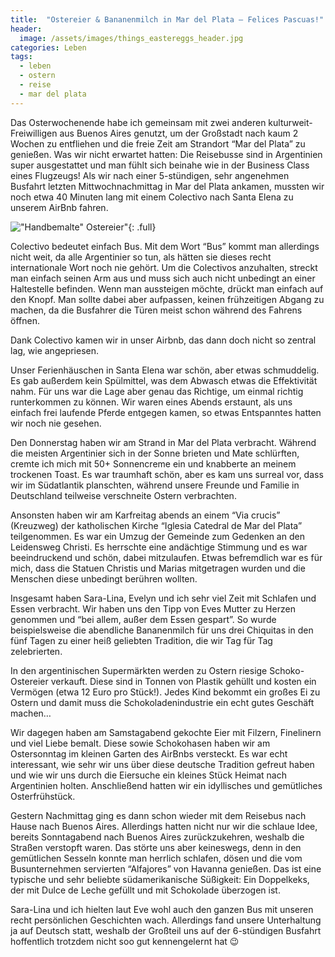```yaml
---
title:  "Ostereier & Bananenmilch in Mar del Plata – Felices Pascuas!"
header:
  image: /assets/images/things_eastereggs_header.jpg
categories: Leben
tags:
  - leben
  - ostern
  - reise
  - mar del plata
---
```


Das Osterwochenende habe ich gemeinsam mit zwei anderen kulturweit-Freiwilligen
aus Buenos Aires genutzt, um der Großstadt nach kaum 2 Wochen zu entfliehen und
die freie Zeit am Strandort “Mar del Plata” zu genießen. Was wir nicht erwartet
hatten: Die Reisebusse sind in Argentinien super ausgestattet und man fühlt sich
beinahe wie in der Business Class eines Flugzeugs! Als wir nach einer
5-stündigen, sehr angenehmen Busfahrt letzten Mittwochnachmittag in Mar del
Plata ankamen, mussten wir noch etwa 40 Minuten lang mit einem Colectivo nach
Santa Elena zu unserem AirBnb fahren.

!["Handbemalte" Ostereier"]({{"/assets/images/things_eastereggs_large.jpg"}}){: .full}

Colectivo bedeutet einfach Bus. Mit dem Wort “Bus” kommt man allerdings nicht
weit, da alle Argentinier so tun, als hätten sie dieses recht internationale
Wort noch nie gehört. Um die Colectivos anzuhalten, streckt man einfach seinen
Arm aus und muss sich auch nicht unbedingt an einer Haltestelle befinden. Wenn
man aussteigen möchte, drückt man einfach auf den Knopf. Man sollte dabei aber
aufpassen, keinen frühzeitigen Abgang zu machen, da die Busfahrer die Türen
meist schon während des Fahrens öffnen.

Dank Colectivo kamen wir in unser Airbnb, das dann doch nicht so zentral lag,
wie angepriesen.

Unser Ferienhäuschen in Santa Elena war schön, aber etwas schmuddelig. Es gab
außerdem kein Spülmittel, was dem Abwasch etwas die Effektivität nahm. Für uns
war die Lage aber genau das Richtige, um einmal richtig runterkommen zu können.
Wir waren eines Abends erstaunt, als uns einfach frei laufende Pferde entgegen
kamen, so etwas Entspanntes hatten wir noch nie gesehen.

Den Donnerstag haben wir am Strand in Mar del Plata verbracht. Während die
meisten Argentinier sich in der Sonne brieten und Mate schlürften, cremte ich
mich mit 50+ Sonnencreme ein und knabberte an meinem trockenen Toast. Es war
traumhaft schön, aber es kam uns surreal vor, dass wir im Südatlantik
planschten, während unsere Freunde und Familie in Deutschland teilweise
verschneite Ostern verbrachten.

Ansonsten haben wir am Karfreitag abends an einem “Via crucis” (Kreuzweg) der
katholischen Kirche “Iglesia Catedral de Mar del Plata” teilgenommen. Es war ein
Umzug der Gemeinde zum Gedenken an den Leidensweg Christi. Es herrschte eine
andächtige Stimmung und es war beeindruckend und schön, dabei mitzulaufen. Etwas
befremdlich war es für mich, dass die Statuen Christis und Marias mitgetragen
wurden und die Menschen diese unbedingt berühren wollten.

Insgesamt haben Sara-Lina, Evelyn und ich sehr viel Zeit mit Schlafen und Essen
verbracht. Wir haben uns den Tipp von Eves Mutter zu Herzen genommen und “bei
allem, außer dem Essen gespart”. So wurde beispielsweise die abendliche
Bananenmilch für uns drei Chiquitas in den fünf Tagen zu einer heiß geliebten
Tradition, die wir Tag für Tag zelebrierten.

In den argentinischen Supermärkten werden zu Ostern riesige Schoko-Ostereier
verkauft. Diese sind in Tonnen von Plastik gehüllt und kosten ein Vermögen (etwa
12 Euro pro Stück!). Jedes Kind bekommt ein großes Ei zu Ostern und damit muss
die Schokoladenindustrie ein echt gutes Geschäft machen…

Wir dagegen haben am Samstagabend gekochte Eier mit Filzern, Finelinern und viel
Liebe bemalt. Diese sowie Schokohasen haben wir am Ostersonntag im kleinen
Garten des AirBnbs versteckt. Es war echt interessant, wie sehr wir uns über
diese deutsche Tradition gefreut haben und wie wir uns durch die Eiersuche ein
kleines Stück Heimat nach Argentinien holten. Anschließend hatten wir ein
idyllisches und gemütliches Osterfrühstück.

Gestern Nachmittag ging es dann schon wieder mit dem Reisebus nach Hause nach
Buenos Aires. Allerdings hatten nicht nur wir die schlaue Idee, bereits
Sonntagabend nach Buenos Aires zurückzukehren, weshalb die Straßen verstopft
waren. Das störte uns aber keineswegs, denn in den gemütlichen Sesseln konnte
man herrlich schlafen, dösen und die vom Busunternehmen servierten “Alfajores”
von Havanna genießen. Das ist eine typische und sehr beliebte südamerikanische
Süßigkeit: Ein Doppelkeks, der mit Dulce de Leche gefüllt und mit Schokolade
überzogen ist.

Sara-Lina und ich hielten laut Eve wohl auch den ganzen Bus mit unseren recht
persönlichen Geschichten wach. Allerdings fand unsere Unterhaltung ja auf
Deutsch statt, weshalb der Großteil uns auf der 6-stündigen Busfahrt hoffentlich
trotzdem nicht soo gut kennengelernt hat  😉
